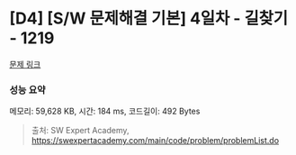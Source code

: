 # [D4] [S/W 문제해결 기본] 4일차 - 길찾기 - 1219 

[문제 링크](https://swexpertacademy.com/main/code/problem/problemDetail.do?contestProbId=AV14geLqABQCFAYD) 

### 성능 요약

메모리: 59,628 KB, 시간: 184 ms, 코드길이: 492 Bytes



> 출처: SW Expert Academy, https://swexpertacademy.com/main/code/problem/problemList.do